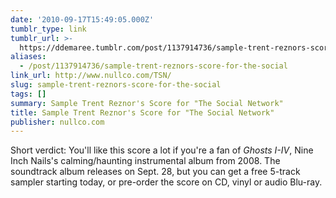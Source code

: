 ```yaml
---
date: '2010-09-17T15:49:05.000Z'
tumblr_type: link
tumblr_url: >-
  https://ddemaree.tumblr.com/post/1137914736/sample-trent-reznors-score-for-the-social
aliases:
  - /post/1137914736/sample-trent-reznors-score-for-the-social
link_url: http://www.nullco.com/TSN/
slug: sample-trent-reznors-score-for-the-social
tags: []
summary: Sample Trent Reznor's Score for "The Social Network"
title: Sample Trent Reznor's Score for "The Social Network"
publisher: nullco.com
---
```


Short verdict: You'll like this score a lot if you're a fan of _Ghosts I-IV_, Nine Inch Nails's calming/haunting instrumental album from 2008. The soundtrack album releases on Sept. 28, but you can get a free 5-track sampler starting today, or pre-order the score on CD, vinyl or audio Blu-ray.